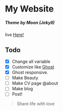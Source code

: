 # My Website
##### Theme by Moon (Jekyll)
live <a href="http://fathoni17.github.io/" target="_blank">Here!</a>

## Todo
- [x] Change all variable
- [x] Customize like [Ghost](http://demo.ghost.io/)
- [x] Ghost responsive.
- [ ] Make Beauty
- [ ] Make CV page @about
- [ ] Make blog
- [ ] Post!

> Share life with love
